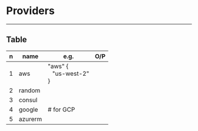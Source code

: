 # Providers

---

## Table
|n|name|e.g.|O/P|
|-|----|----|---|
|1|aws |"aws" { <br/> &ensp; "us-west-2" <br/> }||
|2|random|
|3|consul|
|4|google|# for GCP<br/>||
|5|azurerm|
